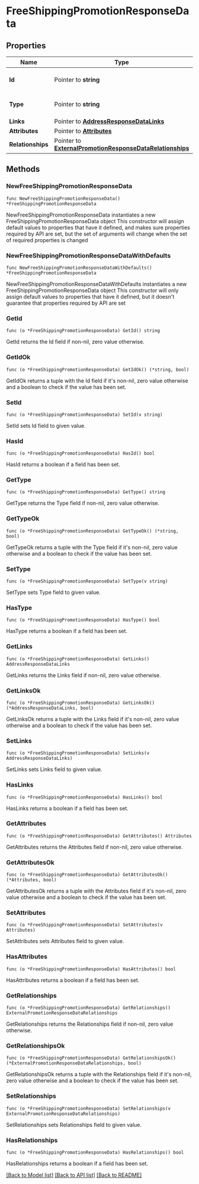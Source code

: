 # FreeShippingPromotionResponseData

## Properties

Name | Type | Description | Notes
------------ | ------------- | ------------- | -------------
**Id** | Pointer to **string** | The resource&#39;s id | [optional] 
**Type** | Pointer to **string** | The resource&#39;s type | [optional] 
**Links** | Pointer to [**AddressResponseDataLinks**](AddressResponseDataLinks.md) |  | [optional] 
**Attributes** | Pointer to [**Attributes**](Attributes.md) |  | [optional] 
**Relationships** | Pointer to [**ExternalPromotionResponseDataRelationships**](ExternalPromotionResponseDataRelationships.md) |  | [optional] 

## Methods

### NewFreeShippingPromotionResponseData

`func NewFreeShippingPromotionResponseData() *FreeShippingPromotionResponseData`

NewFreeShippingPromotionResponseData instantiates a new FreeShippingPromotionResponseData object
This constructor will assign default values to properties that have it defined,
and makes sure properties required by API are set, but the set of arguments
will change when the set of required properties is changed

### NewFreeShippingPromotionResponseDataWithDefaults

`func NewFreeShippingPromotionResponseDataWithDefaults() *FreeShippingPromotionResponseData`

NewFreeShippingPromotionResponseDataWithDefaults instantiates a new FreeShippingPromotionResponseData object
This constructor will only assign default values to properties that have it defined,
but it doesn't guarantee that properties required by API are set

### GetId

`func (o *FreeShippingPromotionResponseData) GetId() string`

GetId returns the Id field if non-nil, zero value otherwise.

### GetIdOk

`func (o *FreeShippingPromotionResponseData) GetIdOk() (*string, bool)`

GetIdOk returns a tuple with the Id field if it's non-nil, zero value otherwise
and a boolean to check if the value has been set.

### SetId

`func (o *FreeShippingPromotionResponseData) SetId(v string)`

SetId sets Id field to given value.

### HasId

`func (o *FreeShippingPromotionResponseData) HasId() bool`

HasId returns a boolean if a field has been set.

### GetType

`func (o *FreeShippingPromotionResponseData) GetType() string`

GetType returns the Type field if non-nil, zero value otherwise.

### GetTypeOk

`func (o *FreeShippingPromotionResponseData) GetTypeOk() (*string, bool)`

GetTypeOk returns a tuple with the Type field if it's non-nil, zero value otherwise
and a boolean to check if the value has been set.

### SetType

`func (o *FreeShippingPromotionResponseData) SetType(v string)`

SetType sets Type field to given value.

### HasType

`func (o *FreeShippingPromotionResponseData) HasType() bool`

HasType returns a boolean if a field has been set.

### GetLinks

`func (o *FreeShippingPromotionResponseData) GetLinks() AddressResponseDataLinks`

GetLinks returns the Links field if non-nil, zero value otherwise.

### GetLinksOk

`func (o *FreeShippingPromotionResponseData) GetLinksOk() (*AddressResponseDataLinks, bool)`

GetLinksOk returns a tuple with the Links field if it's non-nil, zero value otherwise
and a boolean to check if the value has been set.

### SetLinks

`func (o *FreeShippingPromotionResponseData) SetLinks(v AddressResponseDataLinks)`

SetLinks sets Links field to given value.

### HasLinks

`func (o *FreeShippingPromotionResponseData) HasLinks() bool`

HasLinks returns a boolean if a field has been set.

### GetAttributes

`func (o *FreeShippingPromotionResponseData) GetAttributes() Attributes`

GetAttributes returns the Attributes field if non-nil, zero value otherwise.

### GetAttributesOk

`func (o *FreeShippingPromotionResponseData) GetAttributesOk() (*Attributes, bool)`

GetAttributesOk returns a tuple with the Attributes field if it's non-nil, zero value otherwise
and a boolean to check if the value has been set.

### SetAttributes

`func (o *FreeShippingPromotionResponseData) SetAttributes(v Attributes)`

SetAttributes sets Attributes field to given value.

### HasAttributes

`func (o *FreeShippingPromotionResponseData) HasAttributes() bool`

HasAttributes returns a boolean if a field has been set.

### GetRelationships

`func (o *FreeShippingPromotionResponseData) GetRelationships() ExternalPromotionResponseDataRelationships`

GetRelationships returns the Relationships field if non-nil, zero value otherwise.

### GetRelationshipsOk

`func (o *FreeShippingPromotionResponseData) GetRelationshipsOk() (*ExternalPromotionResponseDataRelationships, bool)`

GetRelationshipsOk returns a tuple with the Relationships field if it's non-nil, zero value otherwise
and a boolean to check if the value has been set.

### SetRelationships

`func (o *FreeShippingPromotionResponseData) SetRelationships(v ExternalPromotionResponseDataRelationships)`

SetRelationships sets Relationships field to given value.

### HasRelationships

`func (o *FreeShippingPromotionResponseData) HasRelationships() bool`

HasRelationships returns a boolean if a field has been set.


[[Back to Model list]](../README.md#documentation-for-models) [[Back to API list]](../README.md#documentation-for-api-endpoints) [[Back to README]](../README.md)


